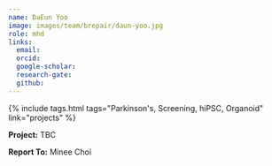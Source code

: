 ```yaml
---
name: DaEun Yoo
image: images/team/brepair/daun-yoo.jpg
role: mhd
links:
  email:
  orcid:
  google-scholar:
  research-gate:
  github:
---
```


{%
  include tags.html
  tags="Parkinson's, Screening, hiPSC, Organoid"
  link="projects"
%}

<strong>Project:</strong> TBC <br>

<strong>Report To:</strong> Minee Choi <br>
